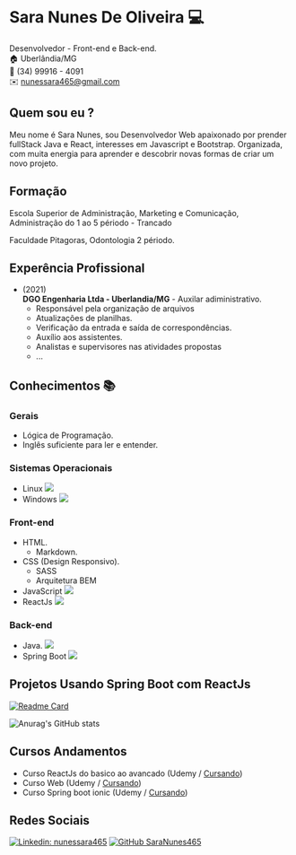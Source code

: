 # Sara Nunes De Oliveira :computer:
Desenvolvedor - Front-end e Back-end.<br>
:house:   Uberlândia/MG <br>
:iphone:   (34) 99916 - 4091 <br>
:envelope:  nunessara465@gmail.com

## Quem sou eu ?
Meu nome é Sara Nunes, sou Desenvolvedor Web apaixonado por prender fullStack Java e React, interesses em Javascript e Bootstrap. Organizada, com muita energia para aprender e descobrir novas formas de criar um novo projeto.

## Formação
Escola Superior de Administração, Marketing e Comunicação, Administração do 1 ao 5 périodo - Trancado<br>

Faculdade Pitagoras, Odontologia 2 périodo.

## Experência Profissional
* (2021) <br>
**DGO Engenharia Ltda - Uberlandia/MG** -
Auxilar adiministrativo.
  * Responsável pela organização de arquivos
  * Atualizações de planilhas.
  * Verificação da entrada e saída de correspondências.
  * Auxílio aos assistentes.
  * Analistas e supervisores nas atividades propostas
  * ...
## Conhecimentos :books:

### Gerais
* Lógica de Programação.
* Inglês suficiente para ler e entender.

### Sistemas Operacionais
* Linux ![](https://img.shields.io/badge/OS-Linux-informational?style=flat&logo=linux&logoColor=white&color=6aa6f8)
* Windows ![](https://img.shields.io/badge/OS-Windows-informational?style=flat&logo=windows&logoColor=white&color=6aa6f8)

### Front-end
* HTML.
  * Markdown.
* CSS (Design Responsivo).
  * SASS
  * Arquitetura BEM
* JavaScript ![](https://img.shields.io/badge/Code-JavaScript-informational?style=flat&logo=javascript&logoColor=white&color=6aa6f8)
* ReactJs ![](https://img.shields.io/badge/Code-React-informational?style=flat&logo=react&logoColor=white&color=6aa6f8)
### Back-end
 * Java. ![](https://img.shields.io/badge/Code-Java-informational?style=flat&logo=java&logoColor=white&color=6aa6f8)
  * Spring Boot ![](https://img.shields.io/badge/Code-SpringBoot-informational?style=flat&logo=springboot&logoColor=white&color=6aa6f8)

## Projetos Usando Spring Boot com ReactJs

[![Readme Card](https://github-readme-stats.vercel.app/api/pin/?username=SaraNunes465&repo=CrudSpringBootWithReact&bg_color=30,e96443,904e95&title_color=fff&text_color=fff)](https://github.com/SaraNunes465/CrudSpringBootWithReact)

![Anurag's GitHub stats](https://github-readme-stats.vercel.app/api?username=SaraNunes465&bg_color=30,e96443,904e95&title_color=fff&text_color=fff)

## Cursos Andamentos

* Curso ReactJs do basico ao avancado (Udemy / [Cursando](https://www.udemy.com/course/curso-de-reactjs-nextjs-completo-do-basico-ao-avancado/))
* Curso Web (Udemy / [Cursando](https://www.udemy.com/course/curso-web/))
* Curso Spring boot ionic (Udemy / [Cursando](https://www.udemy.com/course/spring-boot-ionic/))

## Redes Sociais
[![Linkedin: nunessara465](https://img.shields.io/badge/-saranunes-blue?style=flat-square&logo=Linkedin&logoColor=white&link=https://br.linkedin.com/in/sara-nunes-5234a01a9)](https://br.linkedin.com/in/sara-nunes-5234a01a9)
[![GitHub SaraNunes465](https://img.shields.io/github/followers/sara?label=follow&style=social)](https://github.com/SaraNunes465)

